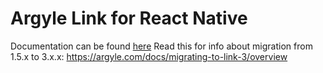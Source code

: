 # Argyle Link for React Native

Documentation can be found [here](https://argyle.io/docs/argyle-link/react-native-integration)
Read this for info about migration from 1.5.x to 3.x.x: https://argyle.com/docs/migrating-to-link-3/overview
